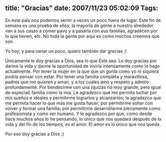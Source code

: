 title: "Gracias"
date: 2007/11/23 05:02:09
Tags: 
---
<p>En este país nos podemos sentir a veces un poco fuera de lugar. Este fin de semana es una prueba de ellos; la mayoría de gente a nuestro alrededor van a sus casas a comer pavo y a pasarla con sus familias, agradecen por lo que tienen, etc. No toda la gente por aquí es como muchos creemos que son.</p>

<p>Yo hoy, y para variar un poco, quiero también dar gracias :)</p>

<p>Únicamente le doy gracias a Dios, sea lo que Éste sea. Le doy gracias por darme la vida y darme la oportunidad de vivirla intensamente como lo hago actualmente. Por tener la mujer en la que que un gorila como yo ni siquiera podría pensar con estar. Por tener una familia completa y maravillosa, padres que me quieren y aman, y a los cuales amo y respeto y admiro profundamente. Por bendecirme con una (quizás no muy grande, pero igual de especial) familia como la mía. Le agradezco que me permita luchar por mis sueños e ideales y permitirme lograrlos y alcanzarlos; le agradezco que me permita hacer lo que más me gusta hacer; por permitirme soñar con volver y formar una familia; por permitirme desarrollarme plenamente como profesionista y como ser humano. Y le agradezco por que, como desde hace muchos años lo he pensando, lo único que nos quedará después de la vida y del fin de los tiempos, es el amor. El amor es lo único que nos queda.</p>

<p>Por eso doy gracias a Dios :)</p>
